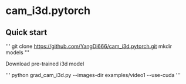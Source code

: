 # cam_i3d.pytorch

## Quick start

'''
git clone https://github.com/YangDi666/cam_i3d.pytorch.git
mkdir models
'''

Download pre-trained i3d model

'''
python grad_cam_i3d.py --images-dir examples/video1 --use-cuda
'''
